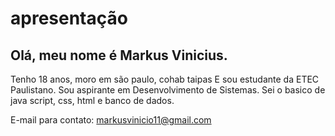 <h1> apresentação</h1>
<h2>Olá, meu nome é Markus Vinicius.</h2>
Tenho 18 anos, moro em são paulo, cohab taipas
E sou estudante da ETEC Paulistano.
Sou aspirante em Desenvolvimento de Sistemas.
Sei o basico de java script, css, html e banco de dados.

E-mail para contato: markusvinicio11@gmail.com
